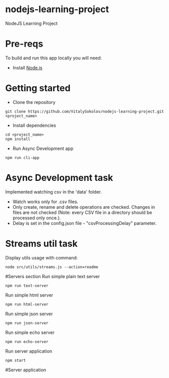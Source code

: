 # nodejs-learning-project
NodeJS Learning Project

# Pre-reqs
To build and run this app locally you will need:
- Install [Node.js](https://nodejs.org/en/)

# Getting started
- Clone the repository
```
git clone https://github.com/VitalySokolov/nodejs-learning-project.git <project_name>
```
- Install dependencies
```
cd <project_name>
npm install
```
- Run Async Development app
```
npm run cli-app
```
# Async Development task
Implemented watching csv in the 'data' folder.
- Watch works only for .csv files.
- Only create, rename and delete operations are checked. Changes in files are not checked
 (Note: every CSV file in a directory should be processed only once.).
- Delay is set in the config.json file - "csvProcessingDelay" parameter.

# Streams util task
Display utils usage with command:
```
node src/utils/streams.js --action=readme
```

#Servers section
Run simple plain text server
```
npm run text-server
```

Run simple html server
```
npm run html-server
```

Run simple json server
```
npm run json-server
```

Run simple echo server
```
npm run echo-server
```

Run server application
```
npm start
```

#Server application
